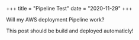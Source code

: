 +++
title = "Pipeline Test"
date = "2020-11-29"
+++

Will my AWS deployment Pipeline work?
<!--more-->
This post should be build and deployed automaticly! 

